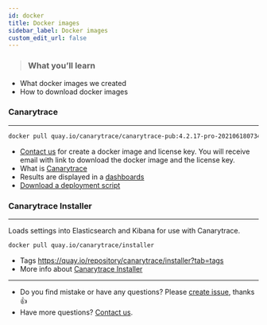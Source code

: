```yaml
---
id: docker
title: Docker images
sidebar_label: Docker images
custom_edit_url: false
---
```


> ### What you’ll learn
- What docker images we created
- How to download docker images

### Canarytrace

---

```bash
docker pull quay.io/canarytrace/canarytrace-pub:4.2.17-pro-20210618073421-28
```

- [Contact us](/docs/support/contactus) for create a docker image and license key. You will receive email with  link to download the docker image and the license key.
- What is [Canarytrace](http://localhost:3000/docs/why/edition)
- Results are displayed in a [dashboards](/docs/features/dashboards)
- [Download a deployment script](/docs/guides/kubernetes#deploy-canarytrace-professional-to-kubernetes)


### Canarytrace Installer
---

Loads settings into Elasticsearch and Kibana for use with Canarytrace.

```bash
docker pull quay.io/canarytrace/installer
```
- Tags https://quay.io/repository/canarytrace/installer?tab=tags
- More info about [Canarytrace Installer](/docs/features/installer)


---

- Do you find mistake or have any questions? Please [create issue](https://github.com/canarytrace/documentation/issues/new/choose), thanks 👍
- Have more questions? [Contact us](/docs/support/contactus).